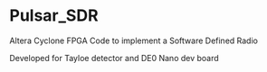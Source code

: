 Pulsar_SDR
==========

Altera Cyclone FPGA Code to implement a Software Defined Radio

Developed for Tayloe detector and DE0 Nano dev board
